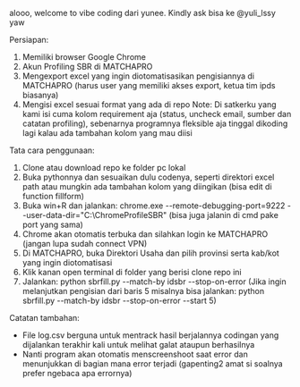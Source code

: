 alooo, welcome to vibe coding dari yunee. Kindly ask bisa ke @yuli_lssy yaw

Persiapan:
1. Memiliki browser Google Chrome
2. Akun Profiling SBR di MATCHAPRO
3. Mengexport excel yang ingin diotomatisasikan pengisiannya di MATCHAPRO (harus user yang memiliki akses export, ketua tim ipds biasanya)
4. Mengisi excel sesuai format yang ada di repo
   Note: Di satkerku yang kami isi cuma kolom requirement aja (status, uncheck email, sumber dan catatan profiling),
   sebenarnya programnya fleksible aja tinggal dikoding lagi kalau ada tambahan kolom yang mau diisi

Tata cara penggunaan:
1. Clone atau download repo ke folder pc lokal
2. Buka pythonnya dan sesuaikan dulu codenya, seperti direktori excel path atau mungkin ada tambahan kolom yang diingikan (bisa edit di function fillform)
3. Buka win+R dan jalankan: chrome.exe --remote-debugging-port=9222 --user-data-dir="C:\ChromeProfileSBR" (bisa juga jalanin di cmd pake port yang sama)
4. Chrome akan otomatis terbuka dan silahkan login ke MATCHAPRO (jangan lupa sudah connect VPN)
5. Di MATCHAPRO, buka Direktori Usaha dan pilih provinsi serta kab/kot yang ingin diotomatisasi
6. Klik kanan open terminal di folder yang berisi clone repo ini
7. Jalankan: python sbrfill.py --match-by idsbr --stop-on-error
   (Jika ingin melanjutkan pengisian dari baris 5 misalnya bisa jalankan: python sbrfill.py --match-by idsbr --stop-on-error --start 5)

Catatan tambahan:
- File log.csv berguna untuk mentrack hasil berjalannya codingan yang dijalankan terakhir kali untuk melihat galat ataupun berhasilnya
- Nanti program akan otomatis menscreenshoot saat error dan menunjukkan di bagian mana error terjadi (gapenting2 amat si soalnya prefer ngebaca apa errornya)
